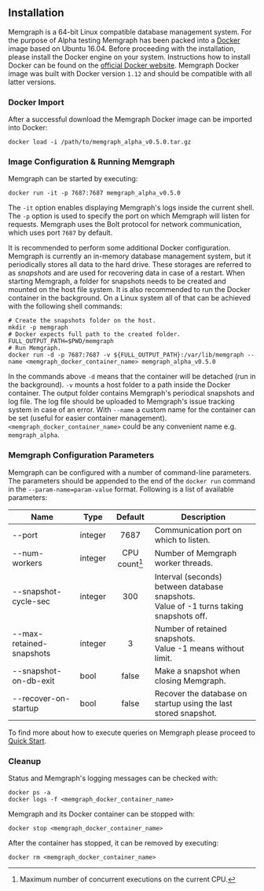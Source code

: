 ## Installation

Memgraph is a 64-bit Linux compatible database management system. For the
purpose of Alpha testing Memgraph has been packed into a
[Docker](https://www.docker.com) image based on Ubuntu 16.04. Before
proceeding with the installation, please install the Docker engine on your
system.  Instructions how to install Docker can be found on the
[official Docker website](https://docs.docker.com/engine/installation).
Memgraph Docker image was built with Docker version `1.12` and should be
compatible with all latter versions.

### Docker Import

After a successful download the Memgraph Docker image
can be imported into Docker:

```
docker load -i /path/to/memgraph_alpha_v0.5.0.tar.gz
```

### Image Configuration & Running Memgraph

Memgraph can be started by executing:

```
docker run -it -p 7687:7687 memgraph_alpha_v0.5.0
```

The `-it` option enables displaying Memgraph's logs inside the current shell.
The `-p` option is used to specify the port on which Memgraph will listen for
requests. Memgraph uses the Bolt protocol for network communication, which
uses port `7687` by default.

It is recommended to perform some additional Docker configuration. Memgraph is
currently an in-memory database management system, but it periodically stores
all data to the hard drive. These storages are referred to as *snapshots* and
are used for recovering data in case of a restart.  When starting Memgraph, a
folder for snapshots needs to be created and mounted on the host file system.
It is also recommended to run the Docker container in the background.  On a
Linux system all of that can be achieved with the following shell commands:

```
# Create the snapshots folder on the host.
mkdir -p memgraph
# Docker expects full path to the created folder.
FULL_OUTPUT_PATH=$PWD/memgraph
# Run Memgraph.
docker run -d -p 7687:7687 -v ${FULL_OUTPUT_PATH}:/var/lib/memgraph --name <memgraph_docker_container_name> memgraph_alpha_v0.5.0
```

In the commands above `-d` means that the container will be detached (run in
the background).  `-v` mounts a host folder to a path inside the Docker
container. The output folder contains Memgraph's periodical snapshots and log
file.  The log file should be uploaded to Memgraph's issue tracking system in
case of an error.  With `--name` a custom name for the container can be set
(useful for easier container management).  `<memgraph_docker_container_name>`
could be any convenient name e.g.  `memgraph_alpha`.

### Memgraph Configuration Parameters

Memgraph can be configured with a number of command-line parameters.  The
parameters should be appended to the end of the `docker run` command in the
`--param-name=param-value` format.  Following is a list of available
parameters:

 Name  | Type | Default | Description
-------|------|:-------:|-------------
 --port | integer | 7687 | Communication port on which to listen.
 --num-workers | integer | CPU count[^1] |  Number of Memgraph worker threads.
 --snapshot-cycle-sec | integer | 300 | Interval (seconds) between database snapshots.<br/>Value of -1 turns taking snapshots off.
 --max-retained-snapshots | integer | 3 | Number of retained snapshots.<br/>Value -1 means without limit.
 --snapshot-on-db-exit | bool | false | Make a snapshot when closing Memgraph.
 --recover-on-startup | bool | false | Recover the database on startup using the last<br/>stored snapshot.

[^1]: Maximum number of concurrent executions on the current CPU.

To find more about how to execute queries on Memgraph please proceed to
[Quick Start](quick-start.md).

### Cleanup

Status and Memgraph's logging messages can be checked with:

```
docker ps -a
docker logs -f <memgraph_docker_container_name>
```


Memgraph and its Docker container can be stopped with:

```
docker stop <memgraph_docker_container_name>
```

After the container has stopped, it can be removed by
executing:

```
docker rm <memgraph_docker_container_name>
```

